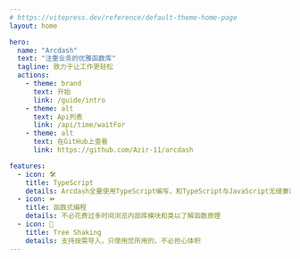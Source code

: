```yaml
---
# https://vitepress.dev/reference/default-theme-home-page
layout: home

hero:
  name: "Arcdash"
  text: "注重业务的优雅函数库"
  tagline: 致力于让工作更轻松
  actions:
    - theme: brand
      text: 开始
      link: /guide/intro
    - theme: alt
      text: Api列表
      link: /api/time/waitFor
    - theme: alt
      text: 在GitHub上查看
      link: https://github.com/Azir-11/arcdash

features:
  - icon: 🛠️
    title: TypeScript
    details: Arcdash全量使用TypeScript编写，和TypeScript与JavaScript无缝兼容
  - icon: ⏩
    title: 函数式编程
    details: 不必花费过多时间浏览内部库模块和类以了解函数原理
  - icon: 🌳
    title: Tree Shaking
    details: 支持按需导入，只使用您所用的，不必担心体积
---
```

